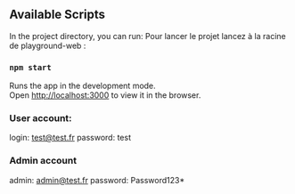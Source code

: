 ## Available Scripts

In the project directory, you can run:
Pour lancer le projet lancez à la racine de playground-web :

### `npm start`

Runs the app in the development mode.<br>
Open [http://localhost:3000](http://localhost:3000) to view it in the browser.

### User account: 
login: test@test.fr
password: test

### Admin account
admin: admin@test.fr
password: Password123*
